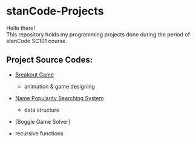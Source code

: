 # stanCode-Projects

Hello there! <br>
This repository holds my programming projects done during the period of stanCode SC101 course.

## Project Source Codes:

* [Breakout Game](https://github.com/tsaokaiting/stanCode-Projects/tree/main/breakout%20game)
  * animation & game designing

* [Name Popularity Searching System](https://github.com/tsaokaiting/stanCode-Projects/tree/main/name_popularity_searching_system)
  * data structure
  
* [Boggle Game Solver]
 * recursive functions
